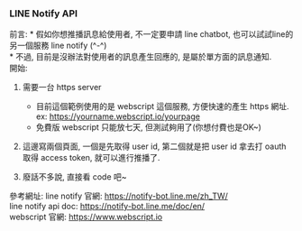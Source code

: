 ### LINE Notify API
前言:
    *   假如你想推播訊息給使用者, 不一定要申請 line chatbot, 也可以試試line的另一個服務 line notify (^-^)   
    *   不過, 目前是沒辦法對使用者的訊息產生回應的, 是屬於單方面的訊息通知.  
開始:
1. 需要一台 https server
    *   目前這個範例使用的是 webscript 這個服務, 方便快速的產生 https 網址. ex: https://yourname.webscript.io/yourpage      
    *   免費版 webscript 只能放七天, 但測試夠用了(你想付費也是OK~)     
    
2. 這邊寫兩個頁面, 一個是先取得 user id, 第二個就是把 user id 拿去打 oauth 取得 access token, 就可以進行推播了.        

3. 廢話不多說, 直接看 code 吧~      

參考網址:
line notify 官網: https://notify-bot.line.me/zh_TW/     
line notify api doc: https://notify-bot.line.me/doc/en/     
webscript 官網: https://www.webscript.io        
